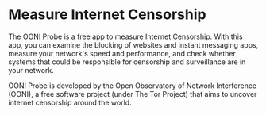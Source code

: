 # Measure Internet Censorship

The [OONI Probe](https://play.google.com/store/apps/details?id=org.openobservatory.ooniprobe) is a free app to measure 
Internet Censorship. 
With this app, you can examine the blocking of websites and instant messaging apps, measure your network's speed and 
performance, and check whether systems that could be responsible for censorship and surveillance are in your network.

OONI Probe is developed by the Open Observatory of Network Interference (OONI), a free software project 
(under The Tor Project) that aims to uncover internet censorship around the world.


